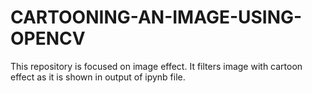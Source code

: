# CARTOONING-AN-IMAGE-USING-OPENCV
This repository is focused on image effect. It filters image with cartoon effect as it is shown in output of ipynb file.
